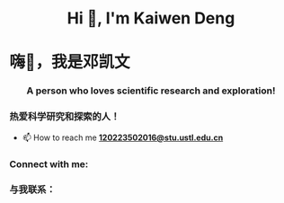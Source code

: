 <h1 align="center">Hi 👋, I'm Kaiwen Deng</h1>
<h1 align=“center”>嗨👋，我是邓凯文</h1>
<h3 align="center">A person who loves scientific research and exploration!</h3>
<h3 align=“center”>热爱科学研究和探索的人！</h3>

- 📫 How to reach me **120223502016@stu.ustl.edu.cn**

<h3 align="left">Connect with me:</h3>
<h3 align=“left”>与我联系：</h3>
<p align="left">  <p align=“left”>
</p>
